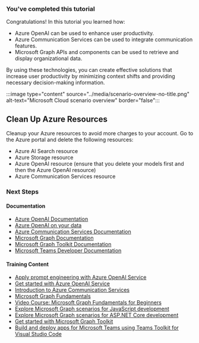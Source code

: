 <!-- markdownlint-disable MD041 -->

### You've completed this tutorial

Congratulations! In this tutorial you learned how:
- Azure OpenAI can be used to enhance user productivity.
- Azure Communication Services can be used to integrate communication features.
- Microsoft Graph APIs and components can be used to retrieve and display organizational data. 

By using these technologies, you can create effective solutions that increase user productivity by minimizing context shifts and providing necessary decision-making information.

:::image type="content" source="../media/scenario-overview-no-title.png" alt-text="Microsoft Cloud scenario overview" border="false":::

## Clean Up Azure Resources

Cleanup your Azure resources to avoid more charges to your account. Go to the Azure portal and delete the following resources:

- Azure AI Search resource
- Azure Storage resource
- Azure OpenAI resource (ensure that you delete your models first and then the Azure OpenAI resource)
- Azure Communication Services resource

### Next Steps

#### Documentation

* [Azure OpenAI Documentation](/azure/ai-services/openai/?WT.mc_id=m365-94501-dwahlin)
* [Azure OpenAI on your data](/azure/ai-services/openai/concepts/use-your-data?WT.mc_id=m365-94501-dwahlin)
* [Azure Communication Services Documentation](/azure/communication-services/?WT.mc_id=m365-94501-dwahlin)
* [Microsoft Graph Documentation](/graph/overview?WT.mc_id=m365-94501-dwahlin)
* [Microsoft Graph Toolkit Documentation](/graph/toolkit/overview?WT.mc_id=m365-94501-dwahlin)
* [Microsoft Teams Developer Documentation](/microsoftteams/platform/?WT.mc_id=m365-94501-dwahlin)

#### Training Content

* [Apply prompt engineering with Azure OpenAI Service](/training/modules/apply-prompt-engineering-azure-openai//?WT.mc_id=m365-94501-dwahlin)
* [Get started with Azure OpenAI Service](/training/modules/get-started-openai/?WT.mc_id=m365-94501-dwahlin)
* [Introduction to Azure Communication Services](/training/modules/intro-azure-communication-services/?WT.mc_id=m365-94501-dwahlin)
* [Microsoft Graph Fundamentals](/training/paths/m365-msgraph-fundamentals/?WT.mc_id=m365-94501-dwahlin)
* [Video Course: Microsoft Graph Fundamentals for Beginners](/shows/beginners-series-to-microsoft-graph/?WT.mc_id=m365-94501-dwahlin)
* [Explore Microsoft Graph scenarios for JavaScript development](/training/paths/m365-msgraph-scenarios/?WT.mc_id=m365-94501-dwahlin)
* [Explore Microsoft Graph scenarios for ASP.NET Core development](/training/paths/m365-msgraph-dotnet-core-scenarios/?WT.mc_id=m365-94501-dwahlin)
* [Get started with Microsoft Graph Toolkit](/training/modules/msgraph-toolkit-intro/?WT.mc_id=m365-94501-dwahlin)
* [Build and deploy apps for Microsoft Teams using Teams Toolkit for Visual Studio Code](/training/paths/m365-teams-toolkit-vsc/?WT.mc_id=m365-94501-dwahlin)
